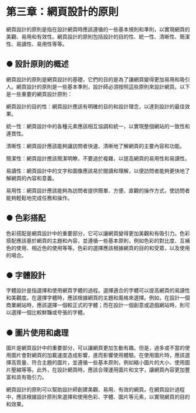 #   第三章：網頁設計的原則
網頁設計的原則是指在設計網頁時應該遵循的一些基本規則和準則，以實現網頁的美觀、易用和有效性。網頁設計的原則包括設計的目的性、統一性、清晰性、簡潔性、易讀性、易用性等等。
##  ●     設計原則的概述
網頁設計的原則是網頁設計的基礎，它們的目的是為了讓網頁變得更加易用和吸引人。網頁設計的原則是一些基本準則，設計師必須按照這些原則來設計網頁。以下是一些重要的網頁設計原則：

網頁設計的目的性：網頁設計應該有明確的目的和設計理念，以達到設計的最佳效果。

統一性：網頁設計中的各種元素應該相互協調和統一，以實現整個網站的一致性和連貫性。

清晰性：網頁設計應該能夠讓訪問者快速、清晰地了解網頁的主要內容和功能。

簡潔性：網頁設計應該簡潔明瞭，不要過於複雜，以提高網頁的易用性和易讀性。

易讀性：網頁設計中的文字和圖像應該易於閱讀和理解，以便訪問者能夠更快地了解網頁的內容和意義。

易用性：網頁設計應該能夠為訪問者提供簡單、方便、直觀的操作方式，使訪問者能夠輕鬆地完成任務和操作。
##  ●     色彩搭配
色彩搭配是網頁設計中的重要部分，它可以讓網頁變得更加美觀和有吸引力。色彩搭配應該基於網頁的主題和內容，並遵循一些基本原則，例如色彩的對比度、互補色的使用、相近色的使用等等。色彩的選擇應該根據網頁的目的和受眾，以及使用的場合。
##  ●     字體設計
字體設計是指選擇和使用網頁字體的過程。選擇適合的字體可以提高網頁的易讀性和美觀度。在選擇字體時，應該根據網頁的主題和風格來選擇。例如，在設計一個商業網站時，應該選擇一個較正式的字體；而在設計一個創意或遊戲網站時，則可以選擇一個比較鮮豔或夸張的字體。
##  ●     圖片使用和處理
圖片是網頁設計中的重要部分，可以讓網頁更加生動有趣。但是，過多或不當的使用圖片會對網頁的加載速度造成影響，進而影響使用體驗。在使用圖片時，應該選擇高質量、符合主題的圖片，並遵循一些基本原則，例如縮小圖片的大小、使用圖片壓縮等等。此外，在設計網頁時，應該合理運用圖片和文字，讓網頁內容更加豐富和具有吸引力。

網頁設計的原則可以幫助設計師創建美觀、易用、有效的網頁。在網頁設計過程中，應該根據設計原則來選擇和使用色彩、字體、圖片等元素，以實現網頁的目的和效果。